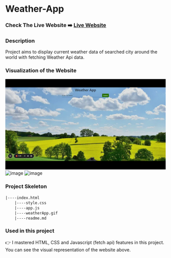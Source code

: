 # Weather-App 

### Check The Live Website ➡️ [Live Website](https://sekunev.github.io/Weather-App/)

### Description

Project aims to display current weather data of searched city around the world with fetching Weather Api data.

### Visualization of the Website

![image](https://github.com/Sekunev/Weather-App/blob/main/Weather-App.gif)
![image](https://user-images.githubusercontent.com/101554737/193043471-7ee0ec81-0edf-4c68-888e-a04d96f9d30a.png)
![image](https://user-images.githubusercontent.com/101554737/193043575-0cb19e54-4793-428d-940d-94059a65a281.png)



### Project Skeleton

    |----index.html  
        |----style.css   
        |----app.js
        |----weatherApp.gif
        |----readme.md 

### Used in this project

👉 I mastered HTML, CSS and Javascript (fetch api) features in this project. You can see the visual representation of the website above.
